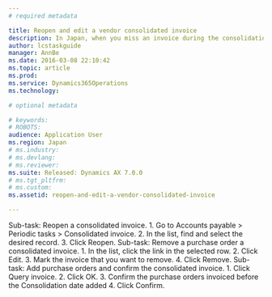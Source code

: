 ```yaml
---
# required metadata

title: Reopen and edit a vendor consolidated invoice
description: In Japan, when you miss an invoice during the consolidation process, you will need to reopen the consolidated invoice to add the missed invoice. This procedure walks you through reopening a confirmed consolidated invoice and modifying it. You must have a confirmed consolidated invoice before you can complete procedure. This procedure was created using the demo data company JPMF.
author: lcstaskguide
manager: AnnBe
ms.date: 2016-03-08 22:10:42
ms.topic: article
ms.prod: 
ms.service: Dynamics365Operations
ms.technology: 

# optional metadata

# keywords: 
# ROBOTS: 
audience: Application User
ms.region: Japan
# ms.industry: 
# ms.devlang: 
# ms.reviewer: 
ms.suite: Released: Dynamics AX 7.0.0
# ms.tgt_pltfrm: 
# ms.custom: 
ms.assetid: reopen-and-edit-a-vendor-consolidated-invoice

---
```


Sub-task: Reopen a consolidated invoice.
1.
Go to Accounts payable &gt; Periodic tasks &gt; Consolidated invoice.
2.
In the list, find and select the desired record.
3.
Click Reopen.
Sub-task: Remove a purchase order a consolidated invoice.
1.
In the list, click the link in the selected row.
2.
Click Edit.
3.
Mark the invoice that you want to remove.
4.
Click Remove.
Sub-task: Add purchase orders and confirm the consolidated invoice.
1.
Click Query invoice.
2.
Click OK.
3.
Confirm the purchase orders invoiced before the Consolidation date added
4.
Click Confirm.

